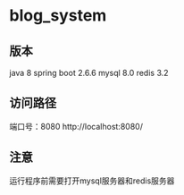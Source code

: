 # blog_system

## 版本
java 8
spring boot 2.6.6
mysql 8.0
redis 3.2

## 访问路径
端口号：8080
http://localhost:8080/

## 注意
运行程序前需要打开mysql服务器和redis服务器
